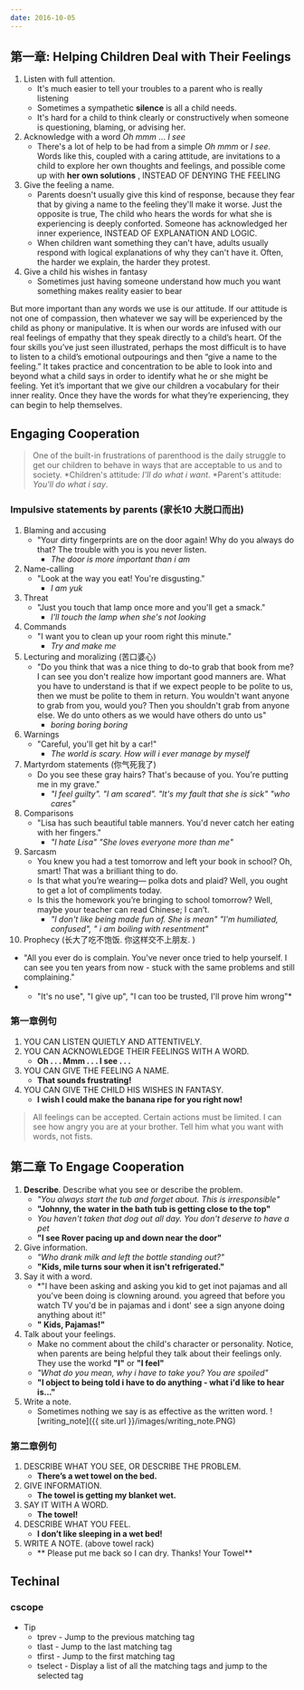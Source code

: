 ```yaml
---
date: 2016-10-05
---
```


## 第一章: Helping Children Deal with Their Feelings

1. Listen with full attention.  
   * It's much easier to tell your troubles to a parent who is really listening
   * Sometimes a sympathetic **silence** is all a child needs.
   * It's hard for a child to think clearly or constructively when someone is questioning, blaming, or advising her.  
2. Acknowledge with a word *Oh* *mmm* ... *I see*   
   * There's a lot of help to be had from a simple *Oh*  *mmm* or *I see*. Words like this, coupled with a caring attitude, are invitations to a child to explore her own thoughts and feelings, and possible come up with **her own solutions** , INSTEAD OF DENYING THE FEELING
3. Give the feeling a name.
   * Parents doesn't usually give this kind of response, because they fear that by giving a name to the feeling they'll make it worse. Just the opposite is true, The child who hears the words for what she is experiencing is deeply conforted. Someone has acknowledged her inner experience, INSTEAD OF EXPLANATION AND LOGIC. 
   * When children want something they can't have, adults usually respond with logical explanations of why they can't have it. Often, the harder we explain, the harder they protest.
4. Give a child his wishes in fantasy
   * Sometimes just having someone understand how much  you want something makes reality easier to bear

But more important than any words we use is our attitude. If our attitude is not one of compassion, then whatever we say will be experienced by the child as phony or manipulative. It is when our words are infused with our real feelings of empathy that they speak directly to a child’s heart. Of the four skills you’ve just seen illustrated, perhaps the most difficult is to have to listen to a child’s emotional outpourings and then “give a name to the feeling.” It takes practice and concentration to be able to look into and beyond what a child says in order to identify what he or she might be feeling. Yet it’s important that we give our children a vocabulary for their inner reality. Once they have the words for what they’re experiencing, they can begin to help themselves.
 

## Engaging Cooperation

> One of the built-in frustrations of parenthood is the daily struggle to get our children to behave in ways that are acceptable to us and to society.
> *Children's attitude: *I'll do what i want*.
> *Parent's   attitude: *You'll do what i say*.

### Impulsive statements by parents (家长10 大脱口而出)
1. Blaming and accusing
   * "Your dirty fingerprints are on the door again! Why do you always do that? The trouble with you is you never listen.
      * *The door is more important than i am*
2. Name-calling
   * "Look at the way you eat! You're disgusting." 
      * *I am yuk*
3. Threat
   * "Just you touch that lamp once more and  you'll get a smack."
      * *I'll touch the lamp when she's not looking*
4. Commands
   * "I want you to clean up your room right this minute."
      * *Try and make me*
5. Lecturing and moralizing (苦口婆心)
   * "Do you think that was a nice thing to do-to grab that book from me? I can see you don't realize how important good manners are. What you have to understand is that if we expect people to be polite to us, then we must be polite to them in return. You wouldn't want anyone to grab from you, would you? Then you shouldn't grab from anyone else. We do unto others as we would have others do unto us"
      * *boring boring boring*
6. Warnings
   * "Careful, you'll get hit by a car!"
      * *The world is scary. How will i ever  manage by myself*
7. Martyrdom statements  (你气死我了)
   * Do you see these gray hairs? That's because of you. You're putting me in my grave."
      * *"I feel guilty". "I am scared". "It's my fault that she is sick" "who cares"*
8. Comparisons 
   * "Lisa has such beautiful table manners. You'd never catch her eating with her fingers."
      * *"I hate Lisa"  "She loves everyone more than me"*
9. Sarcasm    
   * You knew you had a test tomorrow and left your book in school? Oh, smart! That was a brilliant thing to do.  
   * Is that what you’re wearing— polka dots and plaid? Well, you ought to get a lot of compliments today.
   * Is this the homework you’re bringing to school tomorrow? Well, maybe your teacher can read Chinese; I can’t.  
      * *"I don't like being made fun of. She is mean" "I'm humiliated, confused", " i am boiling with resentment"*
10. Prophecy (长大了吃不饱饭. 你这样交不上朋友. )
   * "All you ever do is complain. You've never once tried to help yourself. I can see you ten years from now - stuck with the same problems and still complaining." 
   * * "It's no use", "I give up", "I can too be trusted, I'll prove him wrong"*

### 第一章例句 
1. YOU CAN LISTEN QUIETLY AND ATTENTIVELY.
2. YOU CAN ACKNOWLEDGE THEIR FEELINGS WITH A WORD.
   * **Oh . . . Mmm . . . I see . . .**
3. YOU CAN GIVE THE FEELING A NAME.
   * **That sounds frustrating!**
4. YOU CAN GIVE THE CHILD HIS WISHES IN FANTASY.
   * **I wish I could make the banana ripe for you right now!**
 > All feelings can be accepted. Certain actions must be limited. I can see how angry you are at your brother. Tell him what you want with words, not fists.

## 第二章 To Engage Cooperation
1. **Describe**. Describe what you see or describe the problem.
   * *"You always start the tub and forget about. This is irresponsible"*
   * **"Johnny, the water in the bath tub is getting close to the top"**
   * *You haven't taken that dog out all day. You don't deserve to have a pet*
   * **"I see Rover pacing up and down near the door"**
2. Give information.
   * *"Who drank milk and left the bottle standing out?"*
   * **"Kids, mile turns sour when it isn't refrigerated."**
3. Say it with a word.
   * *"I have been asking and asking you kid to get inot pajamas and all you've been doing is clowning around. you agreed that before you watch TV you'd be in pajamas and i dont' see a sign anyone doing anything about it!"
   * **" Kids, Pajamas!"**
4. Talk about your feelings.
   * Make no comment about the child's character or personality. Notice, when parents are being helpful they talk about their feelings only. They use the workd **"I"** or **"I feel"**
   * *"What do you mean, why i have to take you? You are spoiled"*
   * **"I object to being told i have to do anything - what i'd like to hear is..."**
5. Write a note.
   * Sometimes nothing we say is as effective as the written word. 
![writing_note]({{ site.url }}/images/writing_note.PNG)
   
### 第二章例句
1. DESCRIBE WHAT YOU SEE, OR DESCRIBE THE PROBLEM. 
   * **There’s a wet towel on the bed.** 
2. GIVE INFORMATION. 
   * **The towel is getting my blanket wet.**
3. SAY IT WITH A WORD. 
   * **The towel!** 
4. DESCRIBE WHAT YOU FEEL. 
   * **I don’t like sleeping in a wet bed!** 
5. WRITE A NOTE. (above towel rack)
   * ** Please put me back so I can dry. Thanks! Your Towel**


## Techinal

### cscope
   * Tip
      * tprev - Jump to the previous matching tag 
      * tlast - Jump to the last matching tag 
      * tfirst - Jump to the first matching tag 
      * tselect - Display a list of all the matching tags and jump to the selected tag 




   
